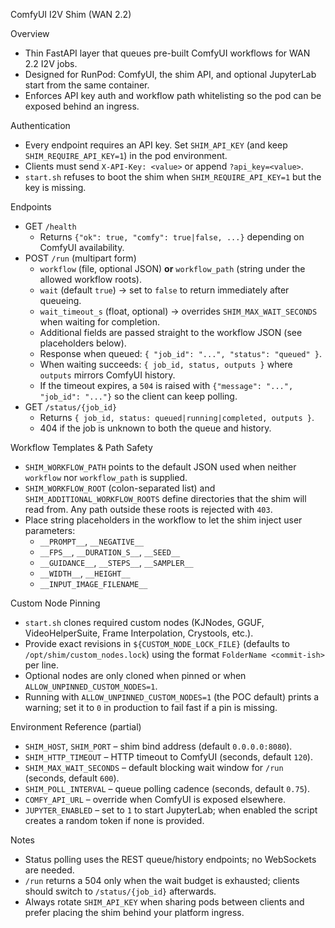 ComfyUI I2V Shim (WAN 2.2)

Overview

- Thin FastAPI layer that queues pre-built ComfyUI workflows for WAN 2.2 I2V jobs.
- Designed for RunPod: ComfyUI, the shim API, and optional JupyterLab start from the same container.
- Enforces API key auth and workflow path whitelisting so the pod can be exposed behind an ingress.

Authentication

- Every endpoint requires an API key. Set `SHIM_API_KEY` (and keep `SHIM_REQUIRE_API_KEY=1`) in the pod environment.
- Clients must send `X-API-Key: <value>` or append `?api_key=<value>`.
- `start.sh` refuses to boot the shim when `SHIM_REQUIRE_API_KEY=1` but the key is missing.

Endpoints

- GET `/health`
  - Returns `{"ok": true, "comfy": true|false, ...}` depending on ComfyUI availability.
- POST `/run` (multipart form)
  - `workflow` (file, optional JSON) **or** `workflow_path` (string under the allowed workflow roots).
  - `wait` (default `true`) → set to `false` to return immediately after queueing.
  - `wait_timeout_s` (float, optional) → overrides `SHIM_MAX_WAIT_SECONDS` when waiting for completion.
  - Additional fields are passed straight to the workflow JSON (see placeholders below).
  - Response when queued: `{ "job_id": "...", "status": "queued" }`.
  - When waiting succeeds: `{ job_id, status, outputs }` where `outputs` mirrors ComfyUI history.
  - If the timeout expires, a `504` is raised with `{"message": "...", "job_id": "..."}` so the client can keep polling.
- GET `/status/{job_id}`
  - Returns `{ job_id, status: queued|running|completed, outputs }`.
  - 404 if the job is unknown to both the queue and history.

Workflow Templates & Path Safety

- `SHIM_WORKFLOW_PATH` points to the default JSON used when neither `workflow` nor `workflow_path` is supplied.
- `SHIM_WORKFLOW_ROOT` (colon-separated list) and `SHIM_ADDITIONAL_WORKFLOW_ROOTS` define directories that the shim will read from. Any path outside these roots is rejected with `403`.
- Place string placeholders in the workflow to let the shim inject user parameters:
  - `__PROMPT__`, `__NEGATIVE__`
  - `__FPS__`, `__DURATION_S__`, `__SEED__`
  - `__GUIDANCE__`, `__STEPS__`, `__SAMPLER__`
  - `__WIDTH__`, `__HEIGHT__`
  - `__INPUT_IMAGE_FILENAME__`

Custom Node Pinning

- `start.sh` clones required custom nodes (KJNodes, GGUF, VideoHelperSuite, Frame Interpolation, Crystools, etc.).
- Provide exact revisions in `${CUSTOM_NODE_LOCK_FILE}` (defaults to `/opt/shim/custom_nodes.lock`) using the format `FolderName <commit-ish>` per line.
- Optional nodes are only cloned when pinned or when `ALLOW_UNPINNED_CUSTOM_NODES=1`.
- Running with `ALLOW_UNPINNED_CUSTOM_NODES=1` (the POC default) prints a warning; set it to `0` in production to fail fast if a pin is missing.

Environment Reference (partial)

- `SHIM_HOST`, `SHIM_PORT` – shim bind address (default `0.0.0.0:8080`).
- `SHIM_HTTP_TIMEOUT` – HTTP timeout to ComfyUI (seconds, default `120`).
- `SHIM_MAX_WAIT_SECONDS` – default blocking wait window for `/run` (seconds, default `600`).
- `SHIM_POLL_INTERVAL` – queue polling cadence (seconds, default `0.75`).
- `COMFY_API_URL` – override when ComfyUI is exposed elsewhere.
- `JUPYTER_ENABLED` – set to `1` to start JupyterLab; when enabled the script creates a random token if none is provided.

Notes

- Status polling uses the REST queue/history endpoints; no WebSockets are needed.
- `/run` returns a 504 only when the wait budget is exhausted; clients should switch to `/status/{job_id}` afterwards.
- Always rotate `SHIM_API_KEY` when sharing pods between clients and prefer placing the shim behind your platform ingress.
